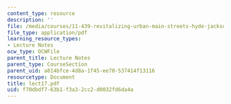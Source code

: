 ```yaml
---
content_type: resource
description: ''
file: /media/courses/11-439-revitalizing-urban-main-streets-hyde-jackson-square-roslindale-square-boston-spring-2005/f70dbdf763b1f3a32cc2d0032fd6da4a_lect17.pdf
file_type: application/pdf
learning_resource_types:
- Lecture Notes
ocw_type: OCWFile
parent_title: Lecture Notes
parent_type: CourseSection
parent_uid: a814bfce-4d8a-1f45-ee70-537414f13116
resourcetype: Document
title: lect17.pdf
uid: f70dbdf7-63b1-f3a3-2cc2-d0032fd6da4a
---
```

